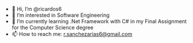 - 👋 Hi, I’m @ricardos6
- 👀 I’m interested in Software Engineering
- 🌱 I’m currently learning .Net Framework with C# in my Final Assignment for the Computer Science degree
- 📫 How to reach me: r.sanchezarias6@gmail.com
